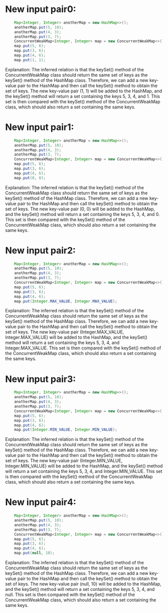 # New input pair0:
```java
    Map<Integer, Integer> anotherMap = new HashMap<>();
    anotherMap.put(5, 10);
    anotherMap.put(4, 3);
    anotherMap.put(3, 7);
    ConcurrentWeakMap<Integer, Integer> map = new ConcurrentWeakMap<>();
    map.put(5, 6);
    map.put(3, 6);
    map.put(4, 6);
    map.put(1, 1);
```

Explanation: The inferred relation is that the keySet() method of the ConcurrentWeakMap class should return the same set of keys as the keySet() method of the HashMap class. Therefore, we can add a new key-value pair to the HashMap and then call the keySet() method to obtain the set of keys. The new key-value pair (1, 1) will be added to the HashMap, and the keySet() method will return a set containing the keys 5, 3, 4, and 1. This set is then compared with the keySet() method of the ConcurrentWeakMap class, which should also return a set containing the same keys.

# New input pair1:
```java
    Map<Integer, Integer> anotherMap = new HashMap<>();
    anotherMap.put(5, 10);
    anotherMap.put(4, 3);
    anotherMap.put(3, 7);
    ConcurrentWeakMap<Integer, Integer> map = new ConcurrentWeakMap<>();
    map.put(5, 6);
    map.put(3, 6);
    map.put(4, 6);
    map.put(0, 0);
```

Explanation: The inferred relation is that the keySet() method of the ConcurrentWeakMap class should return the same set of keys as the keySet() method of the HashMap class. Therefore, we can add a new key-value pair to the HashMap and then call the keySet() method to obtain the set of keys. The new key-value pair (0, 0) will be added to the HashMap, and the keySet() method will return a set containing the keys 5, 3, 4, and 0. This set is then compared with the keySet() method of the ConcurrentWeakMap class, which should also return a set containing the same keys.

# New input pair2:
```java
    Map<Integer, Integer> anotherMap = new HashMap<>();
    anotherMap.put(5, 10);
    anotherMap.put(4, 3);
    anotherMap.put(3, 7);
    ConcurrentWeakMap<Integer, Integer> map = new ConcurrentWeakMap<>();
    map.put(5, 6);
    map.put(3, 6);
    map.put(4, 6);
    map.put(Integer.MAX_VALUE, Integer.MAX_VALUE);
```

Explanation: The inferred relation is that the keySet() method of the ConcurrentWeakMap class should return the same set of keys as the keySet() method of the HashMap class. Therefore, we can add a new key-value pair to the HashMap and then call the keySet() method to obtain the set of keys. The new key-value pair (Integer.MAX_VALUE, Integer.MAX_VALUE) will be added to the HashMap, and the keySet() method will return a set containing the keys 5, 3, 4, and Integer.MAX_VALUE. This set is then compared with the keySet() method of the ConcurrentWeakMap class, which should also return a set containing the same keys.

# New input pair3:
```java
    Map<Integer, Integer> anotherMap = new HashMap<>();
    anotherMap.put(5, 10);
    anotherMap.put(4, 3);
    anotherMap.put(3, 7);
    ConcurrentWeakMap<Integer, Integer> map = new ConcurrentWeakMap<>();
    map.put(5, 6);
    map.put(3, 6);
    map.put(4, 6);
    map.put(Integer.MIN_VALUE, Integer.MIN_VALUE);
```

Explanation: The inferred relation is that the keySet() method of the ConcurrentWeakMap class should return the same set of keys as the keySet() method of the HashMap class. Therefore, we can add a new key-value pair to the HashMap and then call the keySet() method to obtain the set of keys. The new key-value pair (Integer.MIN_VALUE, Integer.MIN_VALUE) will be added to the HashMap, and the keySet() method will return a set containing the keys 5, 3, 4, and Integer.MIN_VALUE. This set is then compared with the keySet() method of the ConcurrentWeakMap class, which should also return a set containing the same keys.

# New input pair4:
```java
    Map<Integer, Integer> anotherMap = new HashMap<>();
    anotherMap.put(5, 10);
    anotherMap.put(4, 3);
    anotherMap.put(3, 7);
    ConcurrentWeakMap<Integer, Integer> map = new ConcurrentWeakMap<>();
    map.put(5, 6);
    map.put(3, 6);
    map.put(4, 6);
    map.put(null, 10);
```

Explanation: The inferred relation is that the keySet() method of the ConcurrentWeakMap class should return the same set of keys as the keySet() method of the HashMap class. Therefore, we can add a new key-value pair to the HashMap and then call the keySet() method to obtain the set of keys. The new key-value pair (null, 10) will be added to the HashMap, and the keySet() method will return a set containing the keys 5, 3, 4, and null. This set is then compared with the keySet() method of the ConcurrentWeakMap class, which should also return a set containing the same keys.
